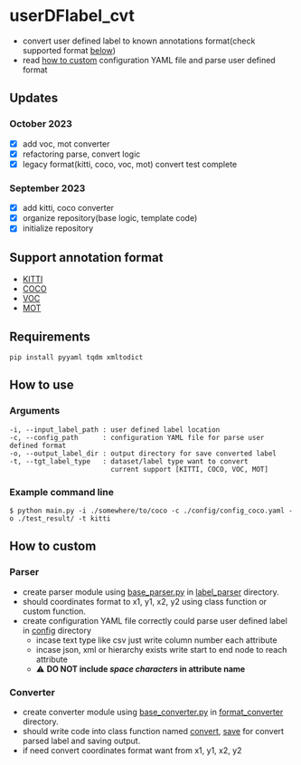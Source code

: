 # userDFlabel_cvt
- convert user defined label to known annotations format(check supported format [below](#Support-annotation-format)) 
- read [how to custom](#-How-to-custom) configuration YAML file and parse user defined format

## Updates
### October 2023
- [x] add voc, mot converter
- [x] refactoring parse, convert logic
- [x] legacy format(kitti, coco, voc, mot) convert test complete
### September 2023
- [x] add kitti, coco converter
- [x] organize repository(base logic, template code)
- [x] initialize repository

## Support annotation format
- [KITTI](https://www.cvlibs.net/datasets/kitti/eval_object.php?obj_benchmark=3d)
- [COCO](https://cocodataset.org/#download)
- [VOC](http://host.robots.ox.ac.uk/pascal/VOC/voc2012/index.html)
- [MOT](https://motchallenge.net/data/MOT17/)

## Requirements
```commandline
pip install pyyaml tqdm xmltodict
```

## How to use
### Arguments
```text
-i, --input_label_path : user defined label location
-c, --config_path      : configuration YAML file for parse user defined format
-o, --output_label_dir : output directory for save converted label
-t, --tgt_label_type   : dataset/label type want to convert
                         current support [KITTI, COCO, VOC, MOT]
```

### Example command line
```commandline
$ python main.py -i ./somewhere/to/coco -c ./config/config_coco.yaml -o ./test_result/ -t kitti 
```

## How to custom
### Parser
- create parser module using [base_parser.py](./label_parser/base_parser.py) in [label_parser](./label_parser) directory.
- should coordinates format to x1, y1, x2, y2 using class function or custom function.
- create configuration YAML file correctly could parse user defined label in [config](./config) directory
  - incase text type like csv just write column number each attribute
  - incase json, xml or hierarchy exists write start to end node to reach attribute
  - :warning: **DO NOT include _space characters_ in attribute name**

### Converter
- create converter module using [base_converter.py](./format_converter/base_converter.py) in [format_converter](./format_converter) directory.
- should write code into class function named [convert](./format_converter/base_converter.py#L13), [save](./format_converter/base_converter.py#L17) for convert parsed label and saving output.
- if need convert coordinates format want from x1, y1, x2, y2
